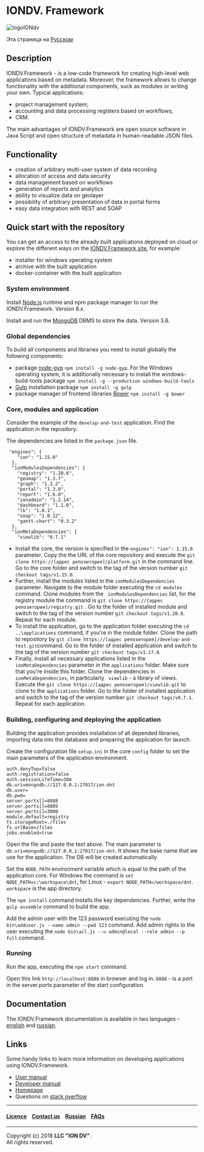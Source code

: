 # IONDV. Framework 
![logoIONdv](https://jobfilter.ru/uploaded_files/images/2017/01/24/159101/sm_U5eOsz95kjNWf_I7.png)

Эта страница на [Русском](/docs/ru/readme.md) 
## Description  
IONDV.Framework - is a low-code framework for creating high-level web applications based on metadata. Moreover, the framework allows to change functionality with the additional components, suck as modules or writing your own. Typical applications:
* project management system;
* accounting and data processing registers based on workflows;
* CRM.  

The main advantages of IONDV.Framework are open source software in Java Script and open structure of metadata in human-readable JSON files.

## Functionality  

* creation of arbitrary multi-user system of data recording
* allocation of access and data security
* data management based on workflows
* generation of reports and analytics
* ability to visualize data on geolayer
* possibility of arbitrary presentation of data in portal forms
* easy data integration with REST and SOAP 

## Quick start with the repository
You can get an access to the already built applications deployed on cloud or explore the different ways on the [IONDV.Framework site](https://iondv.com), for example:  
* installer for windows operating system
* archive with the built application
* docker-container with the built application

### System environment

Install [Node.js](<https://nodejs.org/en/>) runtime and npm package manager to run the IONDV.Framework. Version 8.x.   

Install and run the [MongoDB](https://www.mongodb.org/) DBMS to store the data. Version 3.6.  

### Global dependencies

To build all components and libraries you need to install globally the following components:

* package [node-gyp](<https://github.com/nodejs/node-gyp>) `npm install -g node-gyp`. For the Windows operating system, it is additionally necessary to install the windows-build-tools package `npm install -g --production windows-build-tools`
* [Gulp](<http://gulpjs.com/>) installation package `npm install -g gulp`
* package manager of frontend libraries [Bower](<https://bower.io>) `npm install -g bower`

### Core, modules and application
Consider the example of the `develop-and-test` application. Find the application in the repository.

The dependencies are listed in the `package.json` file.

```
 "engines": {
    "ion": "1.15.0"
  },
  "ionModulesDependencies": {
    "registry": "1.20.6",
    "geomap": "1.3.7",
    "graph": "1.3.2",
    "portal": "1.3.0",
    "report": "1.6.0",
    "ionadmin": "1.2.14",
    "dashboard": "1.1.0",
    "lk": "1.0.1",
    "soap": "1.0.12",
    "gantt-chart": "0.3.2"
  },
  "ionMetaDependencies": {
    "viewlib": "0.7.1"
```
* Install the core, the version is specified in the `engines": "ion": 1.15.0` parameter. Copy the the URL of the core repository and execute the `git clone https://[адрес репозитория]/platform.git` in the command line. Go to the core folder and switch to the tag of the version number `git checkout tags/v1.15.0`.
* Further, install the modules listed in the `ionModulesDependencies` parameter. Navigate to the module folder executing the `cd modules` command. Clone modules from the ` ionModulesDependencies` list, for the registry module the command is `git clone https://[адрес репозитория]/registry.git` . Go to the folder of installed module and switch to the tag of the version number `git checkout tags/v1.20.6`. Repeat for each module.  
* To install the application, go to the application folder executing the `cd ..\applications` command, if you're in the module folder. 
Clone the path to repository by `git clone https://[адрес репозитория]/develop-and-test.git`command. Go to the folder of installed application and switch to the tag of the version number `git checkout tags/v1.17.0`. 
* Finally, install all necessary applications listed in the `ionMetaDependencies` parameter in the `applications` folder. Make sure that you're inside this folder. Clone the dependencies in `ionMetaDependencies`, in particularly ` viewlib` - a library of views. Execute the `git clone https://[адрес репозитория]/viewlib.git` to clone to the `applications` folder. Go to the folder of installed application and switch to the tag of the version number `git checkout tags/v0.7.1`. Repeat for each application. 
 
### Building, configuring and deploying the application
Building the application provides installation of all depended libraries, importing data into the database and preparing the application for launch.  

Create the configuration file `setup.ini` in the  core `config` folder to set the main parameters of the application environment.  

```
auth.denyTop=false
auth.registration=false
auth.sessionLifeTime=30m
db.uri=mongodb://127.0.0.1:27017/ion-dnt
db.user=
db.pwd=
server.ports[]=8888
server.ports[]=8889
server.ports[]=3000
module.default=registry
fs.storageRoot=./files
fs.urlBase=/files
jobs.enabled=true

```
Open the file and paste the text above. The main parameter is `db.uri=mongodb://127.0.0.1:27017/ion-dnt`. It shows the base name that we use for the application. The DB will be created automatically. 

Set the `NODE_PATH` environment variable which is equal to the path of the application  core. For Windows the command is `set NODE_PATH=c:\workspace\dnt`, for Linux - `export NODE_PATH=/workspace/dnt`. `workspace` is the app directory.   

The `npm install` command installs the key dependencies. Further, write the `gulp assemble` command to build the app.

Add the admin user with the 123 password executing the `node bin\adduser.js --name admin --pwd 123` command. Add admin rights to the user executing the `node bin\acl.js --u admin@local --role admin --p full` command.
### Running
Run the app, executing the `npm start` command. 

Open this link `http://localhost:8888` in browser and log in. `8888` - is a port in the server.ports parameter of the start configuration.

## Documentation 
The IONDV.Framework documentation is available in two languages - [english](/docs/en/index.md) and [russian](/docs/ru/index.md).  

## Links
Some handy links to learn more information on developing applications using IONDV.Framework.
* [User manual](/docs/en/manuals/user_manual.md)
* [Developer manual](/docs/en/manuals/dev_manual.md)
* [Homepage](<https://iondv.com/>)  
* Questions on [stack overflow](https://stackoverflow.com/search?q=iondv)


--------------------------------------------------------------------------  


 #### [Licence](/LICENCE.md) &ensp;  [Contact us](https://iondv.ru/index.html) &ensp;  [Russian](/docs/ru/readme.md)   &ensp; [FAQs](/faqs.md)          



--------------------------------------------------------------------------  

Copyright (c) 2018 **LLC "ION DV"**.  
All rights reserved.  

